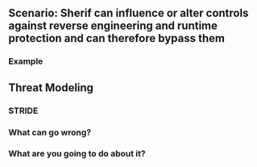 ## Scenario: Sherif can influence or alter controls against reverse engineering and runtime protection and can therefore bypass them

### Example

## Threat Modeling

### STRIDE

### What can go wrong?

### What are you going to do about it?